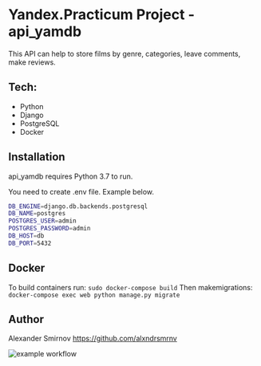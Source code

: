 # Yandex.Practicum Project - api_yamdb


This API can help to store films by genre, categories, leave comments, make reviews.

## Tech:
- Python
- Django
- PostgreSQL
- Docker


## Installation

api_yamdb requires Python 3.7 to run.

You need to create .env file. Example below.
```sh
DB_ENGINE=django.db.backends.postgresql 
DB_NAME=postgres
POSTGRES_USER=admin
POSTGRES_PASSWORD=admin      
DB_HOST=db
DB_PORT=5432
```

## Docker

To build containers run: `sudo docker-compose build`
Then makemigrations: `docker-compose exec web python manage.py migrate`

## Author
Alexander Smirnov https://github.com/alxndrsmrnv

![example workflow](https://github.com/alxndrsmrnv/yamdb_final/actions/workflows/yamdb_workflow.yaml/badge.svg)
